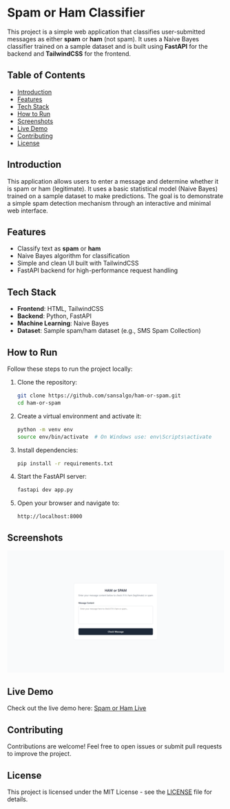 # Spam or Ham Classifier

This project is a simple web application that classifies user-submitted messages as either **spam** or **ham** (not spam). It uses a Naive Bayes classifier trained on a sample dataset and is built using **FastAPI** for the backend and **TailwindCSS** for the frontend.

## Table of Contents

- [Introduction](#introduction)
- [Features](#features)
- [Tech Stack](#tech-stack)
- [How to Run](#how-to-run)
- [Screenshots](#screenshots)
- [Live Demo](#live-demo)
- [Contributing](#contributing)
- [License](#license)

## Introduction

This application allows users to enter a message and determine whether it is spam or ham (legitimate). It uses a basic statistical model (Naive Bayes) trained on a sample dataset to make predictions. The goal is to demonstrate a simple spam detection mechanism through an interactive and minimal web interface.

## Features

- Classify text as **spam** or **ham**
- Naive Bayes algorithm for classification
- Simple and clean UI built with TailwindCSS
- FastAPI backend for high-performance request handling

## Tech Stack

- **Frontend**: HTML, TailwindCSS
- **Backend**: Python, FastAPI
- **Machine Learning**: Naive Bayes
- **Dataset**: Sample spam/ham dataset (e.g., SMS Spam Collection)

## How to Run

Follow these steps to run the project locally:

1. Clone the repository:

   ```bash
   git clone https://github.com/sansalgo/ham-or-spam.git
   cd ham-or-spam
   ```

2. Create a virtual environment and activate it:

   ```bash
   python -m venv env
   source env/bin/activate  # On Windows use: env\Scripts\activate
   ```

3. Install dependencies:

   ```bash
   pip install -r requirements.txt
   ```

4. Start the FastAPI server:

   ```bash
   fastapi dev app.py
   ```

5. Open your browser and navigate to:

   ```
   http://localhost:8000
   ```

## Screenshots

![Spam or Ham Classifier Screenshot](screenshots/spam-or-ham.png)

## Live Demo

Check out the live demo here: [Spam or Ham Live](https://ham-or-spam.onrender.com/)

## Contributing

Contributions are welcome! Feel free to open issues or submit pull requests to improve the project.

## License

This project is licensed under the MIT License - see the [LICENSE](LICENSE) file for details.
